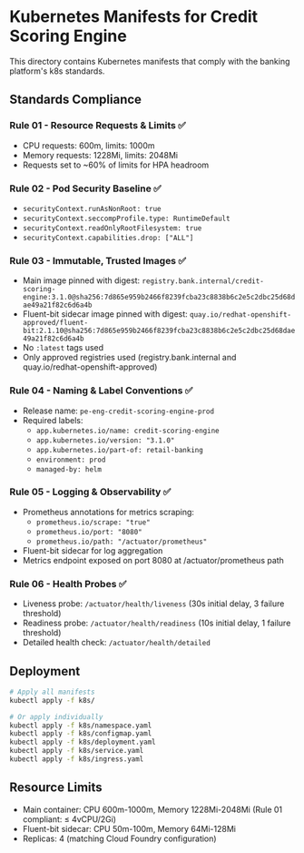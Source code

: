 # Kubernetes Manifests for Credit Scoring Engine

This directory contains Kubernetes manifests that comply with the banking platform's k8s standards.

## Standards Compliance

### Rule 01 - Resource Requests & Limits ✅
- CPU requests: 600m, limits: 1000m
- Memory requests: 1228Mi, limits: 2048Mi
- Requests set to ~60% of limits for HPA headroom

### Rule 02 - Pod Security Baseline ✅
- `securityContext.runAsNonRoot: true`
- `securityContext.seccompProfile.type: RuntimeDefault`
- `securityContext.readOnlyRootFilesystem: true`
- `securityContext.capabilities.drop: ["ALL"]`

### Rule 03 - Immutable, Trusted Images ✅
- Main image pinned with digest: `registry.bank.internal/credit-scoring-engine:3.1.0@sha256:7d865e959b2466f8239fcba23c8838b6c2e5c2dbc25d68dae49a21f82c6d6a4b`
- Fluent-bit sidecar image pinned with digest: `quay.io/redhat-openshift-approved/fluent-bit:2.1.10@sha256:7d865e959b2466f8239fcba23c8838b6c2e5c2dbc25d68dae49a21f82c6d6a4b`
- No `:latest` tags used
- Only approved registries used (registry.bank.internal and quay.io/redhat-openshift-approved)

### Rule 04 - Naming & Label Conventions ✅
- Release name: `pe-eng-credit-scoring-engine-prod`
- Required labels:
  - `app.kubernetes.io/name: credit-scoring-engine`
  - `app.kubernetes.io/version: "3.1.0"`
  - `app.kubernetes.io/part-of: retail-banking`
  - `environment: prod`
  - `managed-by: helm`

### Rule 05 - Logging & Observability ✅
- Prometheus annotations for metrics scraping:
  - `prometheus.io/scrape: "true"`
  - `prometheus.io/port: "8080"`
  - `prometheus.io/path: "/actuator/prometheus"`
- Fluent-bit sidecar for log aggregation
- Metrics endpoint exposed on port 8080 at /actuator/prometheus path

### Rule 06 - Health Probes ✅
- Liveness probe: `/actuator/health/liveness` (30s initial delay, 3 failure threshold)
- Readiness probe: `/actuator/health/readiness` (10s initial delay, 1 failure threshold)
- Detailed health check: `/actuator/health/detailed`

## Deployment

```bash
# Apply all manifests
kubectl apply -f k8s/

# Or apply individually
kubectl apply -f k8s/namespace.yaml
kubectl apply -f k8s/configmap.yaml
kubectl apply -f k8s/deployment.yaml
kubectl apply -f k8s/service.yaml
kubectl apply -f k8s/ingress.yaml
```

## Resource Limits

- Main container: CPU 600m-1000m, Memory 1228Mi-2048Mi (Rule 01 compliant: ≤ 4vCPU/2Gi)
- Fluent-bit sidecar: CPU 50m-100m, Memory 64Mi-128Mi
- Replicas: 4 (matching Cloud Foundry configuration)
